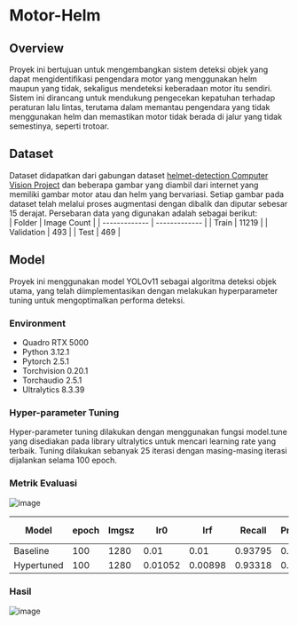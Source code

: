 # Motor-Helm
## Overview
Proyek ini bertujuan untuk mengembangkan sistem deteksi objek yang dapat mengidentifikasi pengendara motor yang menggunakan helm maupun yang tidak, sekaligus mendeteksi keberadaan motor itu sendiri. Sistem ini dirancang untuk mendukung pengecekan kepatuhan terhadap peraturan lalu lintas, terutama dalam memantau pengendara yang tidak menggunakan helm dan memastikan motor tidak berada di jalur yang tidak semestinya, seperti trotoar.

## Dataset
Dataset didapatkan dari gabungan dataset [helmet-detection Computer Vision Project](https://universe.roboflow.com/imagerecognition-43zpb/helmet-detection-ntbfz/dataset/14) dan beberapa gambar yang diambil dari internet yang memiliki gambar motor atau dan helm yang bervariasi. Setiap gambar pada dataset telah melalui proses augmentasi dengan dibalik dan diputar sebesar 15 derajat. Persebaran data yang digunakan adalah sebagai berikut:  
| Folder  | Image Count | 
| ------------- | ------------- |
| Train  | 11219 | 
| Validation | 493 | 
| Test | 469 |

## Model 
Proyek ini menggunakan model YOLOv11 sebagai algoritma deteksi objek utama, yang telah diimplementasikan dengan melakukan hyperparameter tuning untuk mengoptimalkan performa deteksi.

### Environment
- Quadro RTX 5000
- Python 3.12.1
- Pytorch 2.5.1
- Torchvision 0.20.1
- Torchaudio 2.5.1
- Ultralytics 8.3.39

### Hyper-parameter Tuning
Hyper-parameter tuning dilakukan dengan menggunakan fungsi model.tune yang disediakan pada library ultralytics untuk mencari learning rate yang terbaik. Tuning dilakukan sebanyak 25 iterasi dengan masing-masing iterasi dijalankan selama 100 epoch.

### Metrik Evaluasi
![image](https://github.com/user-attachments/assets/c4f633d2-7f8b-4960-886f-1ccd04d4b9af)

| Model | epoch  | Imgsz | lr0  | lrf | Recall  | Precision | mAP50  | mAP50-95 |
| ------------- | ------------- | ------------- | ------------- | ------------- | ------------- | ------------- | ------------- | ------------- |
| Baseline | 100  | 1280  | 0.01  | 0.01 | 0.93795  | 0.93714  | 0.96463 | 0.8126  |
| Hypertuned | 100  | 1280  | 0.01052  | 0.00898 | 0.93318  | 0.94045  | 0.96388 | 0.8156  |

### Hasil
![image](https://github.com/user-attachments/assets/d3671bc1-89a5-45f4-aa81-521d1eca5a86)







